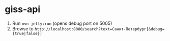# giss-api

1. Run ```mvn jetty:run``` (opens debug port on 5005)
2. Browse to ```http://localhost:8080/search?text=Санкт-Петербург[&debug={true|false}]```
